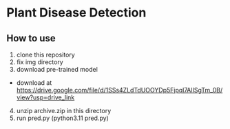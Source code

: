 # Plant Disease Detection
## How to use
1. clone this repository
2. fix img directory
3. download pre-trained model
 - download at https://drive.google.com/file/d/1SSs4ZLdTdUOOYDp5Fjpql7AlISgTm_0B/view?usp=drive_link
4. unzip archive.zip in this directory
5. run pred.py (python3.11 pred.py)
